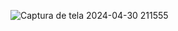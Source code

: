 ![Captura de tela 2024-04-30 211555](https://github.com/GabrielBarrachino/loginTailwind/assets/54113548/3b545744-a9f3-46f0-be5e-5ffbb5fc135c)
